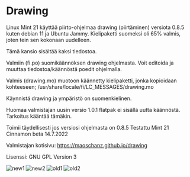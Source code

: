 # Drawing


Linux Mint 21 käyttää piirto-ohjelmaa drawing (piirtäminen) versiota 0.8.5 kuten debian 11 ja Ubuntu Jammy.
Kielipaketti suomeksi oli 65% valmis, joten tein sen kokonaan uudelleen.

Tämä kansio sisältää kaksi tiedostoa.

Valmiin (fi.po) suomikäännöksen drawing ohjelmasta. Voit editoida ja muuttaa tiedostoa/käännöstä poedit ohjelmalla. 

Valmis (drawing.mo) muotoon käännetty kielipaketti, jonka kopioidaan kohteeseen;
/usr/share/locale/fi/LC_MESSAGES/drawing.mo

Käynnistä drawing ja ympäristö on suomenkielinen.

Huomaa valmistajan uusin versio 1.0.1 flatpak ei sisällä uutta käännöstä. Tarkoitus kääntää tämäkin.

Toimii täydellisesti jos versiosi ohjelmasta on 0.8.5
Testattu Mint 21 Cinnamon beta 14.7.2022

Valmistajan kotisivu:
https://maoschanz.github.io/drawing

Lisenssi:
GNU GPL Version 3

![new1](https://user-images.githubusercontent.com/48694735/179074529-66392551-7784-489a-a2eb-17a16d46d978.jpg)
![new2](https://user-images.githubusercontent.com/48694735/179074530-f4c591e4-29da-4bb1-ab95-8fcc9c285bbc.jpg)
![old1](https://user-images.githubusercontent.com/48694735/179074534-289f0ecb-8a86-48c1-a2a5-9ff6dcd38bfe.jpg)
![old2](https://user-images.githubusercontent.com/48694735/179074536-ea573ca7-7721-435a-9136-fa647f3e0820.jpg)
